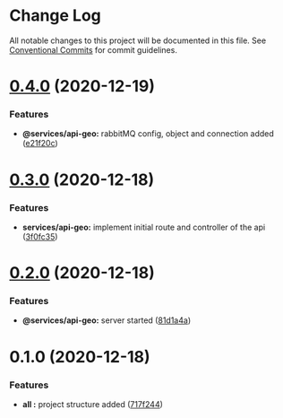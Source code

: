 # Change Log

All notable changes to this project will be documented in this file.
See [Conventional Commits](https://conventionalcommits.org) for commit guidelines.

# [0.4.0](https://github.com/lucabecci/andreani-technicalevaluation/compare/v0.3.0...v0.4.0) (2020-12-19)


### Features

* **@services/api-geo:** rabbitMQ config, object and connection added ([e21f20c](https://github.com/lucabecci/andreani-technicalevaluation/commit/e21f20cc2baff203719956d2cfd97637060a0755))





# [0.3.0](https://github.com/lucabecci/andreani-technicalevaluation/compare/v0.2.0...v0.3.0) (2020-12-18)


### Features

* **services/api-geo:** implement initial route and controller of the api ([3f0fc35](https://github.com/lucabecci/andreani-technicalevaluation/commit/3f0fc35cfc2dcc99908c7a149815da0976541db6))





# [0.2.0](https://github.com/lucabecci/andreani-technicalevaluation/compare/v0.1.0...v0.2.0) (2020-12-18)


### Features

* **@services/api-geo:** server started ([81d1a4a](https://github.com/lucabecci/andreani-technicalevaluation/commit/81d1a4a5a487353aa1f9c40ebb58d7151db1dfce))





# 0.1.0 (2020-12-18)


### Features

* **all :** project structure added ([717f244](https://github.com/lucabecci/andreani-technicalevaluation/commit/717f2444061f733f2e015d4b2a61307868c824d3))
